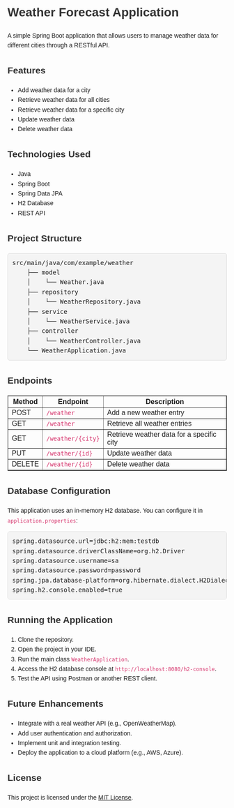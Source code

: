 <!DOCTYPE html>
<html>
<head>
    <title>Weather Forecast Application - README</title>
    <style>
        body {
            font-family: Arial, sans-serif;
            line-height: 1.6;
            margin: 20px;
        }
        h1, h2 {
            color: #333;
        }
        pre {
            background-color: #f4f4f4;
            padding: 10px;
            border: 1px solid #ddd;
            border-radius: 5px;
            overflow-x: auto;
        }
        code {
            color: #d6336c;
        }
        ul {
            margin: 10px 0;
        }
    </style>
</head>
<body>

<h1>Weather Forecast Application</h1>
<p>A simple Spring Boot application that allows users to manage weather data for different cities through a RESTful API.</p>

<h2>Features</h2>
<ul>
    <li>Add weather data for a city</li>
    <li>Retrieve weather data for all cities</li>
    <li>Retrieve weather data for a specific city</li>
    <li>Update weather data</li>
    <li>Delete weather data</li>
</ul>

<h2>Technologies Used</h2>
<ul>
    <li>Java</li>
    <li>Spring Boot</li>
    <li>Spring Data JPA</li>
    <li>H2 Database</li>
    <li>REST API</li>
</ul>

<h2>Project Structure</h2>
<pre>
src/main/java/com/example/weather
    ├── model
    │    └── Weather.java
    ├── repository
    │    └── WeatherRepository.java
    ├── service
    │    └── WeatherService.java
    ├── controller
    │    └── WeatherController.java
    └── WeatherApplication.java
</pre>

<h2>Endpoints</h2>
<table border="1" cellpadding="5" cellspacing="0">
    <thead>
        <tr>
            <th>Method</th>
            <th>Endpoint</th>
            <th>Description</th>
        </tr>
    </thead>
    <tbody>
        <tr>
            <td>POST</td>
            <td><code>/weather</code></td>
            <td>Add a new weather entry</td>
        </tr>
        <tr>
            <td>GET</td>
            <td><code>/weather</code></td>
            <td>Retrieve all weather entries</td>
        </tr>
        <tr>
            <td>GET</td>
            <td><code>/weather/{city}</code></td>
            <td>Retrieve weather data for a specific city</td>
        </tr>
        <tr>
            <td>PUT</td>
            <td><code>/weather/{id}</code></td>
            <td>Update weather data</td>
        </tr>
        <tr>
            <td>DELETE</td>
            <td><code>/weather/{id}</code></td>
            <td>Delete weather data</td>
        </tr>
    </tbody>
</table>

<h2>Database Configuration</h2>
<p>This application uses an in-memory H2 database. You can configure it in <code>application.properties</code>:</p>
<pre>
spring.datasource.url=jdbc:h2:mem:testdb
spring.datasource.driverClassName=org.h2.Driver
spring.datasource.username=sa
spring.datasource.password=password
spring.jpa.database-platform=org.hibernate.dialect.H2Dialect
spring.h2.console.enabled=true
</pre>

<h2>Running the Application</h2>
<ol>
    <li>Clone the repository.</li>
    <li>Open the project in your IDE.</li>
    <li>Run the main class <code>WeatherApplication</code>.</li>
    <li>Access the H2 database console at <code>http://localhost:8080/h2-console</code>.</li>
    <li>Test the API using Postman or another REST client.</li>
</ol>

<h2>Future Enhancements</h2>
<ul>
    <li>Integrate with a real weather API (e.g., OpenWeatherMap).</li>
    <li>Add user authentication and authorization.</li>
    <li>Implement unit and integration testing.</li>
    <li>Deploy the application to a cloud platform (e.g., AWS, Azure).</li>
</ul>

<h2>License</h2>
<p>This project is licensed under the <a href="LICENSE">MIT License</a>.</p>

</body>
</html>
